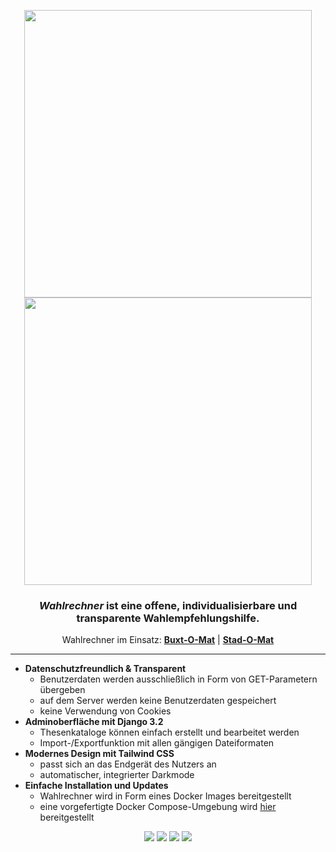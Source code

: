 <p align="center">
  <img width="460" src="https://raw.githubusercontent.com/wahlrechner/wahlrechner/development/.github/logo-light.png#gh-light-mode-only">
  <img width="460" src="https://raw.githubusercontent.com/wahlrechner/wahlrechner/development/.github/logo-dark.png#gh-dark-mode-only">
</p>

<h3 align="center"><i>Wahlrechner</i> ist eine offene, individualisierbare und transparente Wahlempfehlungshilfe.</h3>

<p align="center">Wahlrechner im Einsatz: <a href="https://buxt-o-mat.de/"><b>Buxt-O-Mat</b></a> | <a href="https://stad-o-mat.de/"><b>Stad-O-Mat</b></a></p>


----

- **Datenschutzfreundlich & Transparent**
   - Benutzerdaten werden ausschließlich in Form von GET-Parametern übergeben
   - auf dem Server werden keine Benutzerdaten gespeichert
   - keine Verwendung von Cookies
- **Adminoberfläche mit Django 3.2**
  - Thesenkataloge können einfach erstellt und bearbeitet werden
  - Import-/Exportfunktion mit allen gängigen Dateiformaten
- **Modernes Design mit Tailwind CSS**
  - passt sich an das Endgerät des Nutzers an
  - automatischer, integrierter Darkmode
- **Einfache Installation und Updates**
  - Wahlrechner wird in Form eines Docker Images bereitgestellt
  - eine vorgefertigte Docker Compose-Umgebung wird [hier](https://github.com/wahlrechner/server) bereitgestellt


<p align="center">
  <img width="" src="https://raw.githubusercontent.com/wahlrechner/wahlrechner/development/.github/screenshot-1-light.png#gh-light-mode-only">
  <img width="" src="https://raw.githubusercontent.com/wahlrechner/wahlrechner/development/.github/screenshot-1-dark.png#gh-dark-mode-only">
  <img width="" src="https://raw.githubusercontent.com/wahlrechner/wahlrechner/development/.github/screenshot-2-light.png#gh-light-mode-only">
  <img width="" src="https://raw.githubusercontent.com/wahlrechner/wahlrechner/development/.github/screenshot-2-dark.png#gh-dark-mode-only">
</p>
